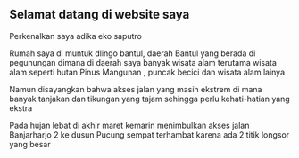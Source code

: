 ## Selamat datang di website saya

Perkenalkan saya adika eko saputro 

Rumah saya di muntuk dlingo bantul, daerah Bantul yang berada di pegunungan dimana di daerah saya banyak wisata alam terutama wisata alam seperti hutan Pinus Mangunan , puncak becici dan wisata alam lainya

Namun disayangkan bahwa akses jalan yang masih ekstrem di mana banyak tanjakan dan tikungan yang tajam sehingga perlu kehati-hatian yang ekstra

Pada hujan lebat di akhir maret kemarin menimbulkan akses jalan Banjarharjo 2 ke dusun Pucung sempat terhambat karena ada 2 titik longsor yang besar
